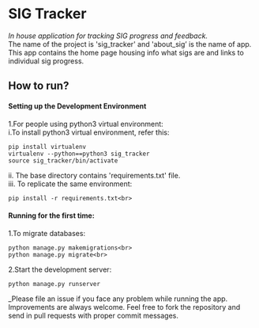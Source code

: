 # SIG Tracker
_In house application for tracking SIG progress and feedback._<br>
The name of the project is 'sig_tracker' and 'about_sig’ is the name of app. <br>
This app contains the home page housing info what sigs are and links to individual sig progress.<br>
## How to run?
#### Setting up the Development Environment
1.For people using python3 virtual environment:<br>
i.To install python3 virtual environment, refer this:<br>
    
    pip install virtualenv
    virtualenv --python==python3 sig_tracker
    source sig_tracker/bin/activate 
   
ii.	The base directory contains 'requirements.txt' file.<br>
iii. To replicate the same environment:   <br>
    
    pip install -r requirements.txt<br>
    
#### Running for the first time:
1.To migrate databases:<br>
    
    python manage.py makemigrations<br>
    python manage.py migrate<br>
    
2.Start the development server:<br>
     
    python manage.py runserver
     
_Please file an issue if you face any problem while running the app. Improvements are always welcome. Feel free to fork the repository and send in pull requests with proper commit messages.


